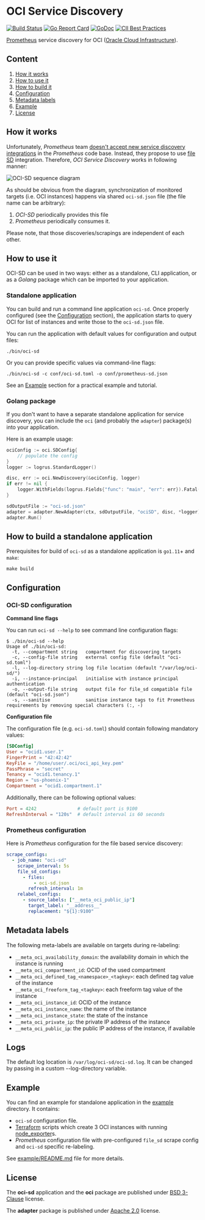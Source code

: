 # OCI Service Discovery

[![Build Status](https://travis-ci.org/sw-samuraj/oci-sd.svg?branch=master)](https://travis-ci.org/sw-samuraj/oci-sd)
[![Go Report Card](https://goreportcard.com/badge/github.com/sw-samuraj/oci-sd)](https://goreportcard.com/report/github.com/sw-samuraj/oci-sd)
[![GoDoc](https://godoc.org/github.com/sw-samuraj/oci-sd/oci?status.svg)](https://godoc.org/github.com/sw-samuraj/oci-sd/oci)
[![CII Best Practices](https://bestpractices.coreinfrastructure.org/projects/2185/badge)](https://bestpractices.coreinfrastructure.org/projects/2185)

[Prometheus](https://github.com/prometheus/prometheus) service discovery for OCI ([Oracle Cloud Infrastructure](https://cloud.oracle.com/iaas)).

## Content

1. [How it works](#how-it-works)
1. [How to use it](#how-to-use-it)
1. [How to build it](#how-to-build-a-standalone-application)
1. [Configuration](#configuration)
1. [Metadata labels](#metadata-labels)
1. [Example](#example)
1. [License](#license)

## How it works

Unfortunately, _Prometheus_ team [doesn't accept new service discovery
integrations](https://github.com/prometheus/prometheus/issues/4322#issuecomment-401828508) in the _Prometheus_
code base. Instead, they propose to use [file
SD](https://prometheus.io/docs/prometheus/latest/configuration/configuration/#%3Cfile_sd_config%3E) integration.
Therefore, _OCI Service Discovery_ works in following manner:

![OCI-SD sequence diagram](docs/OCI-SD-sequence.png)

As should be obvious from the diagram, synchronization of monitored targets (i.e. OCI instances) happens via shared
`oci-sd.json` file (the file name can be arbitrary):

1. _OCI-SD_ periodically provides this file
1. _Prometheus_ periodically consumes it.

Please note, that those discoveries/scrapings are independent of each other.

## How to use it

OCI-SD can be used in two ways: either as a standalone, CLI application, or as a _Golang_ package which can
be imported to your application.

### Standalone application

You can build and run a command line application `oci-sd`. Once properly configured (see the
[Configuration](#oci-sd-configuration) section), the application starts to query OCI for list of instances
and write those to the `oci-sd.json` file.

You can run the application with default values for configuration and output files:

    ./bin/oci-sd

Or you can provide specific values via command-line flags:

    ./bin/oci-sd -c conf/oci-sd.toml -o conf/prometheus-sd.json

See an [Example](#example) section for a practical example and tutorial.

### Golang package

If you don't want to have a separate standalone application for service discovery, you can include the `oci`
(and probably the `adapter`) package(s) into your application.

Here is an example usage:

```go
ociConfig := oci.SDConfig{
    // populate the config
}
logger := logrus.StandardLogger()

disc, err := oci.NewDiscovery(&ociConfig, logger)
if err != nil {
    logger.WithFields(logrus.Fields{"func": "main", "err": err}).Fatal("can't create OCI discovery")
}

sdOutputFile := "oci-sd.json"
adapter = adapter.NewAdapter(ctx, sdOutputFile, "ociSD", disc, *logger)
adapter.Run()
```

## How to build a standalone application

Prerequisites for build of `oci-sd` as a standalone application is `go1.11`+ and `make`:

    make build

## Configuration

### OCI-SD configuration

**Command line flags**

You can run `oci-sd --help` to see command line configuration flags:

    $ ./bin/oci-sd --help
    Usage of ./bin/oci-sd:
      -t, --compartment string   compartment for discovering targets
      -c, --config-file string   external config file (default "oci-sd.toml")
      -l, --log-directory string log file location (default "/var/log/oci-sd/")
      -i, --instance-principal   initialise with instance principal authentication
      -o, --output-file string   output file for file_sd compatible file (default "oci-sd.json")
      -s, --sanitise             sanitise instance tags to fit Prometheus requirements by removing special characters (:, -)

**Configuration file**

The configuration file (e.g. `oci-sd.toml`) should contain following mandatory values:

```toml
[SDConfig]
User = "ocid1.user.1"
FingerPrint = "42:42:42"
KeyFile = "/home/user/.oci/oci_api_key.pem"
PassPhrase = "secret"
Tenancy = "ocid1.tenancy.1"
Region = "us-phoenix-1"
Compartment = "ocid1.compartment.1"
```

Additionally, there can be following optional values:

```toml
Port = 4242               # default port is 9100
RefreshInterval = "120s"  # default interval is 60 seconds
```

### Prometheus configuration

Here is _Prometheus_ configuration for the file based service discovery:

```yaml
scrape_configs:
  - job_name: "oci-sd"
    scrape_interval: 5s
    file_sd_configs:
      - files:
          - oci-sd.json
        refresh_interval: 1m
    relabel_configs:
      - source_labels: ["__meta_oci_public_ip"]
        target_label: "__address__"
        replacement: "${1}:9100"
```

## Metadata labels

The following meta-labels are available on targets during re-labeling:

- `__meta_oci_availability_domain`: the availability domain in which the instance is running
- `__meta_oci_compartment_id`: OCID of the used compartment
- `__meta_oci_defined_tag_<namespace>_<tagkey>`: each defined tag value of the instance
- `__meta_oci_freeform_tag_<tagkey>`: each freeform tag value of the instance
- `__meta_oci_instance_id`: OCID of the instance
- `__meta_oci_instance_name`: the name of the instance
- `__meta_oci_instance_state`: the state of the instance
- `__meta_oci_private_ip`: the private IP address of the instance
- `__meta_oci_public_ip`: the public IP address of the instance, if available

## Logs

The default log location is `/var/log/oci-sd/oci-sd.log`. It can be changed by passing in a custom --log-directory variable.

## Example

You can find an example for standalone application in the [example](example) directory. It contains:

- `oci-sd` configuration file.
- [Terraform](//www.terraform.io/) scripts which create 3 OCI instances with running
  [node_exporter](//github.com/prometheus/node_exporter)s.
- _Prometheus_ configuration file with pre-configured `file_sd` scrape config and `oci-sd` specific re-labeling.

See [example/README.md](example/README.md) file for more details.

## License

The **oci-sd** application and the **oci** package are published under
[BSD 3-Clause](http://opensource.org/licenses/BSD-3-Clause) license.

The **adapter** package is published under [Apache 2.0](http://www.apache.org/licenses/LICENSE-2.0) license.
